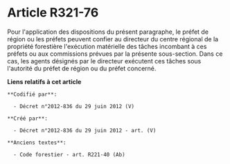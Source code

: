 # Article R321-76

Pour l'application des dispositions du présent paragraphe, le préfet de région ou les préfets peuvent confier au directeur du
centre régional de la propriété forestière l'exécution matérielle des tâches incombant à ces préfets ou aux commissions
prévues par la présente sous-section. Dans ce cas, les agents désignés par le directeur exécutent ces tâches sous l'autorité
du préfet de région ou du préfet concerné.

**Liens relatifs à cet article**

	**Codifié par**:

	  - Décret n°2012-836 du 29 juin 2012 (V)

	**Créé par**:

	  - Décret n°2012-836 du 29 juin 2012 - art. (V)

	**Anciens textes**:

	  - Code forestier - art. R221-40 (Ab)

